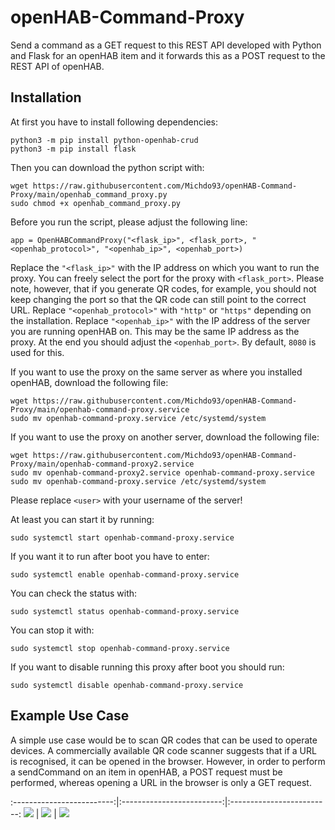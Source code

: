 # openHAB-Command-Proxy
Send a command as a GET request to this REST API developed with Python and Flask for an openHAB item and it forwards this as a POST request to the REST API of openHAB.

## Installation

At first you have to install following dependencies:

```
python3 -m pip install python-openhab-crud
python3 -m pip install flask
```

Then you can download the python script with:

```
wget https://raw.githubusercontent.com/Michdo93/openHAB-Command-Proxy/main/openhab_command_proxy.py
sudo chmod +x openhab_command_proxy.py
```

Before you run the script, please adjust the following line:

```
app = OpenHABCommandProxy("<flask_ip>", <flask_port>, "<openhab_protocol>", "<openhab_ip>", <openhab_port>)
```

Replace the `"<flask_ip>"` with the IP address on which you want to run the proxy. You can freely select the port for the proxy with `<flask_port>`. Please note, however, that if you generate QR codes, for example, you should not keep changing the port so that the QR code can still point to the correct URL. Replace `"<openhab_protocol>"` with `"http"` or `"https"` depending on the installation. Replace `"<openhab_ip>"` with the IP address of the server you are running openHAB on. This may be the same IP address as the proxy. At the end you should adjust the `<openhab_port>`. By default, `8080` is used for this.

If you want to use the proxy on the same server as where you installed openHAB, download the following file:

```
wget https://raw.githubusercontent.com/Michdo93/openHAB-Command-Proxy/main/openhab-command-proxy.service
sudo mv openhab-command-proxy.service /etc/systemd/system
```

If you want to use the proxy on another server, download the following file:

```
wget https://raw.githubusercontent.com/Michdo93/openHAB-Command-Proxy/main/openhab-command-proxy2.service
sudo mv openhab-command-proxy2.service openhab-command-proxy.service
sudo mv openhab-command-proxy.service /etc/systemd/system
```

Please replace `<user>` with your username of the server!

At least you can start it by running:

```
sudo systemctl start openhab-command-proxy.service
```

If you want it to run after boot you have to enter:

```
sudo systemctl enable openhab-command-proxy.service
```

You can check the status with:

```
sudo systemctl status openhab-command-proxy.service
```

You can stop it with:

```
sudo systemctl stop openhab-command-proxy.service
```

If you want to disable running this proxy after boot you should run:

```
sudo systemctl disable openhab-command-proxy.service
```

## Example Use Case

A simple use case would be to scan QR codes that can be used to operate devices. A commercially available QR code scanner suggests that if a URL is recognised, it can be opened in the browser. However, in order to perform a sendCommand on an item in openHAB, a POST request must be performed, whereas opening a URL in the browser is only a GET request.

:-------------------------:|:-------------------------:|:-------------------------:
![](https://raw.githubusercontent.com/Michdo93/test2/main/qr_scan_openhab.png)  |  ![](https://raw.githubusercontent.com/Michdo93/test2/main/qr_scan_openhab2.png)  |  ![](https://raw.githubusercontent.com/Michdo93/test2/main/qr_scan_openhab3.png)
